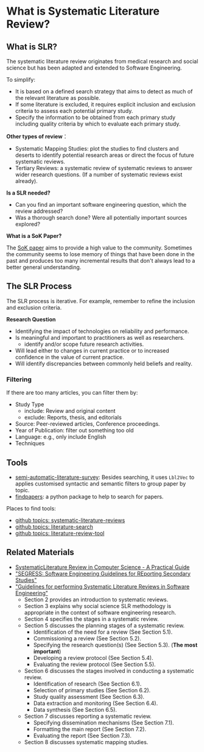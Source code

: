 # What is Systematic Literature Review?


## What is SLR?

The systematic literature review originates from medical research and social science but has been adapted and extended to Software Engineering.

To simplify:
- It is based on a defined search strategy that aims to detect as much of the relevant literature as possible.
- If some literature is excluded, it requires explicit inclusion and exclusion criteria to assess each potential primary study.
- Specify the information to be obtained from each primary study including quality criteria by which to evaluate each primary study.

**Other types of review**：

- Systematic Mapping Studies: plot the studies to find clusters and deserts to identify potential research areas or direct the focus of future systematic reviews.
- Tertiary Reviews: a systematic review of systematic reviews to answer wider research questions. (If a number of systematic reviews exist already).

**Is a SLR needed?**

- Can you find an important software engineering question, which the review addressed?
- Was a thorough search done? Were all potentially important sources explored?

**What is a SoK Paper?**

The [SoK paper](https://oakland31.cs.virginia.edu/sokfaq.html) aims to provide a high value to the community. Sometimes the community seems to lose memory of things that have been done in the past and produces too many incremental results that don't always lead to a better general understanding.

## The SLR Process

The SLR process is iterative. For example, remember to refine the inclusion and exclusion criteria.

**Research Question**

- Identifying the impact of technologies on reliability and performance.
- Is meaningful and important to practitioners as well as researchers.
  - identify and/or scope future research activities.
- Will lead either to changes in current practice or to increased confidence in the value of current practice.
- Will identify discrepancies between commonly held beliefs and reality.

### Filtering

If there are too many articles, you can filter them by:

- Study Type
  - include: Review and original content
  - exclude: Reports, thesis, and editorials
- Source: Peer-reviewed articles, Conference proceedings.
- Year of Publication: filter out something too old
- Language: e.g., only include English
- Techniques


## Tools

- [semi-automatic-literature-survey](https://github.com/cabrerac/semi-automatic-literature-survey): Besides searching, it uses `Lbl2Vec` to applies customised syntactic and semantic filters to group paper by topic.
- [findpapers](https://github.com/jonatasgrosman/findpapers): a python package to help to search for papers.

Places to find tools:

- [github topics: systematic-literature-reviews](https://github.com/topics/systematic-literature-reviews)
- [github topics: literature-search](https://github.com/topics/literature-search)
- [github topics: literature-review-tool](https://github.com/topics/literature-review-tool)


## Related Materials

- [Systematic​ ​Literature​ ​Review​ ​in Computer​ ​Science​ ​-​ ​A​ ​Practical​ ​Guide](https://www.researchgate.net/profile/Rodrigo-Silva-20/publication/320704338_Systematic_Literature_Review_in_Computer_Science_-_A_Practical_Guide/links/59f631caaca272607e2bc1c1/Systematic-Literature-Review-in-Computer-Science-A-Practical-Guide.pdf)
- ["SEGRESS: Software Engineering Guidelines for REporting Secondary Studies"](https://ieeexplore.ieee.org/document/9772383)
- ["Guidelines for performing Systematic Literature Reviews in Software Engineering"](https://legacyfileshare.elsevier.com/promis_misc/525444systematicreviewsguide.pdf)
  - Section 2 provides an introduction to systematic reviews. 
  - Section 3 explains why social science SLR methodology is appropriate in the 
    context of software engineering research. 
  - Section 4 specifies the stages in a systematic review. 
  - Section 5 discusses the planning stages of a systematic review.
    - Identification of the need for a review (See Section 5.1). 
    - Commissioning a review (See Section 5.2). 
    - Specifying the research question(s) (See Section 5.3). (**The most important**)
    - Developing a review protocol (See Section 5.4). 
    - Evaluating the review protocol (See Section 5.5). 
  - Section 6 discusses the stages involved in conducting a systematic review. 
    - Identification of research (See Section 6.1). 
    - Selection of primary studies (See Section 6.2). 
    - Study quality assessment (See Section 6.3). 
    - Data extraction and monitoring (See Section 6.4). 
    - Data synthesis (See Section 6.5). 
  - Section 7 discusses reporting a systematic review.
    - Specifying dissemination mechanisms (See Section 7.1). 
    - Formatting the main report (See Section 7.2). 
    - Evaluating the report (See Section 7.3).
  - Section 8 discusses systematic mapping studies. 
